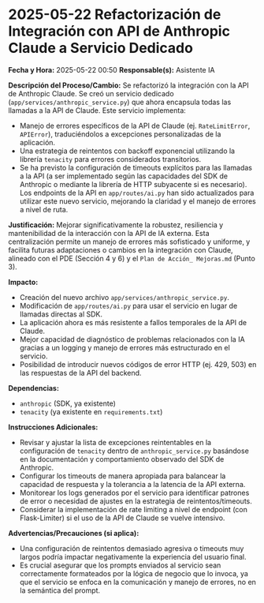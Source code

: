 # 2025-05-22 Refactorización de Integración con API de Anthropic Claude a Servicio Dedicado

**Fecha y Hora:** 2025-05-22 00:50
**Responsable(s):** Asistente IA

**Descripción del Proceso/Cambio:**
Se refactorizó la integración con la API de Anthropic Claude. Se creó un servicio dedicado (`app/services/anthropic_service.py`) que ahora encapsula todas las llamadas a la API de Claude. Este servicio implementa:
- Manejo de errores específicos de la API de Claude (ej. `RateLimitError`, `APIError`), traduciéndolos a excepciones personalizadas de la aplicación.
- Una estrategia de reintentos con backoff exponencial utilizando la librería `tenacity` para errores considerados transitorios.
- Se ha previsto la configuración de timeouts explícitos para las llamadas a la API (a ser implementado según las capacidades del SDK de Anthropic o mediante la librería de HTTP subyacente si es necesario).
Los endpoints de la API en `app/routes/ai.py` han sido actualizados para utilizar este nuevo servicio, mejorando la claridad y el manejo de errores a nivel de ruta.

**Justificación:**
Mejorar significativamente la robustez, resiliencia y mantenibilidad de la interacción con la API de IA externa. Esta centralización permite un manejo de errores más sofisticado y uniforme, y facilita futuras adaptaciones o cambios en la integración con Claude, alineado con el PDE (Sección 4 y 6) y el `Plan de Acción_ Mejoras.md` (Punto 3).

**Impacto:**
- Creación del nuevo archivo `app/services/anthropic_service.py`.
- Modificación de `app/routes/ai.py` para usar el servicio en lugar de llamadas directas al SDK.
- La aplicación ahora es más resistente a fallos temporales de la API de Claude.
- Mejor capacidad de diagnóstico de problemas relacionados con la IA gracias a un logging y manejo de errores más estructurado en el servicio.
- Posibilidad de introducir nuevos códigos de error HTTP (ej. 429, 503) en las respuestas de la API del backend.

**Dependencias:**
- `anthropic` (SDK, ya existente)
- `tenacity` (ya existente en `requirements.txt`)

**Instrucciones Adicionales:**
- Revisar y ajustar la lista de excepciones reintentables en la configuración de `tenacity` dentro de `anthropic_service.py` basándose en la documentación y comportamiento observado del SDK de Anthropic.
- Configurar los timeouts de manera apropiada para balancear la capacidad de respuesta y la tolerancia a la latencia de la API externa.
- Monitorear los logs generados por el servicio para identificar patrones de error o necesidad de ajustes en la estrategia de reintentos/timeouts.
- Considerar la implementación de rate limiting a nivel de endpoint (con Flask-Limiter) si el uso de la API de Claude se vuelve intensivo.

**Advertencias/Precauciones (si aplica):**
- Una configuración de reintentos demasiado agresiva o timeouts muy largos podría impactar negativamente la experiencia del usuario final.
- Es crucial asegurar que los prompts enviados al servicio sean correctamente formateados por la lógica de negocio que lo invoca, ya que el servicio se enfoca en la comunicación y manejo de errores, no en la semántica del prompt.
